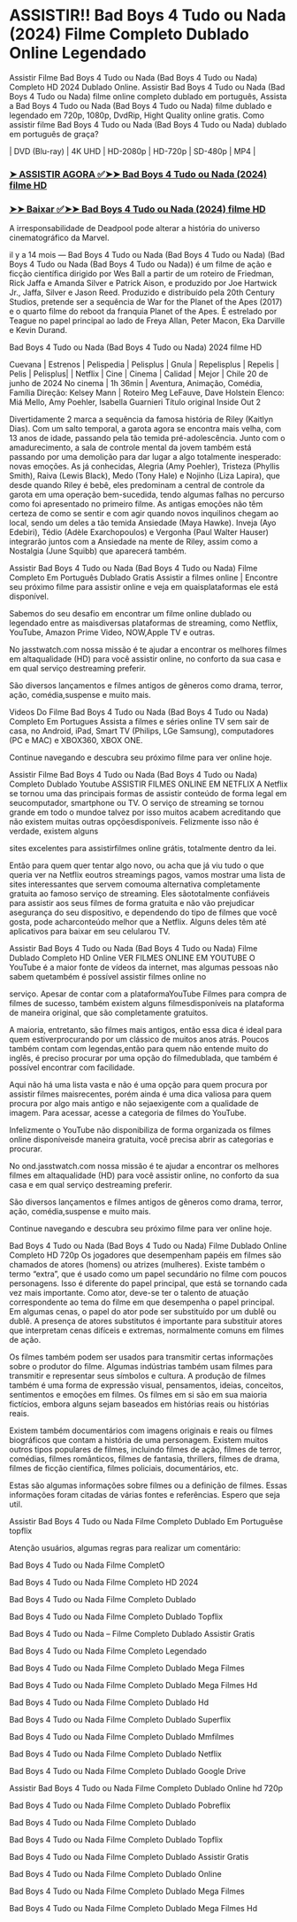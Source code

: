 <h1>ASSISTIR!! Bad Boys 4 Tudo ou Nada (2024) Filme Completo Dublado Online Legendado</h1>
Assistir Filme Bad Boys 4 Tudo ou Nada (Bad Boys 4 Tudo ou Nada) Completo HD 2024 Dublado Online. Assistir Bad Boys 4 Tudo ou Nada (Bad Boys 4 Tudo ou Nada) filme online completo dublado em português, Assista a Bad Boys 4 Tudo ou Nada (Bad Boys 4 Tudo ou Nada) filme dublado e legendado em 720p, 1080p, DvdRip, Hight Quality online gratis. Como assistir filme Bad Boys 4 Tudo ou Nada (Bad Boys 4 Tudo ou Nada) dublado em português de graça?

| DVD (Blu-ray) | 4K UHD | HD-2080p | HD-720p | SD-480p | MP4 |

### **[➤ ASSISTIR AGORA ✅➤➤ Bad Boys 4 Tudo ou Nada (2024) filme HD](https://t.co/wfNmzo0kxP)**

### **[➤➤ Baixar ✅➤➤ Bad Boys 4 Tudo ou Nada (2024) filme HD](https://t.co/wfNmzo0kxP)**


A irresponsabilidade de Deadpool pode alterar a história do universo cinematográfico da Marvel.

il y a 14 mois — Bad Boys 4 Tudo ou Nada (Bad Boys 4 Tudo ou Nada) (Bad Boys 4 Tudo ou Nada (Bad Boys 4 Tudo ou Nada)) é um filme de ação e ficção científica dirigido por Wes Ball a partir de um roteiro de Friedman, Rick Jaffa e Amanda Silver e Patrick Aison, e produzido por Joe Hartwick Jr., Jaffa, Silver e Jason Reed. Produzido e distribuído pela 20th Century Studios, pretende ser a sequência de War for the Planet of the Apes (2017) e o quarto filme do reboot da franquia Planet of the Apes. É estrelado por Teague no papel principal ao lado de Freya Allan, Peter Macon, Eka Darville e Kevin Durand.

Bad Boys 4 Tudo ou Nada (Bad Boys 4 Tudo ou Nada) 2024 filme HD

Cuevana | Estrenos | Pelispedia | Pelisplus | Gnula | Repelisplus | Repelis | Pelis | Pelisplus| | Netflix | Cine | Cinema | Calidad | Mejor | Chile 20 de junho de 2024 No cinema | 1h 36min | Aventura, Animação, Comédia, Família Direção: Kelsey Mann | Roteiro Meg LeFauve, Dave Holstein Elenco: Miá Mello, Amy Poehler, Isabella Guarnieri Título original Inside Out 2

Divertidamente 2 marca a sequência da famosa história de Riley (Kaitlyn Dias). Com um salto temporal, a garota agora se encontra mais velha, com 13 anos de idade, passando pela tão temida pré-adolescência. Junto com o amadurecimento, a sala de controle mental da jovem também está passando por uma demolição para dar lugar a algo totalmente inesperado: novas emoções. As já conhecidas, Alegria (Amy Poehler), Tristeza (Phyllis Smith), Raiva (Lewis Black), Medo (Tony Hale) e Nojinho (Liza Lapira), que desde quando Riley é bebê, eles predominam a central de controle da garota em uma operação bem-sucedida, tendo algumas falhas no percurso como foi apresentado no primeiro filme. As antigas emoções não têm certeza de como se sentir e com agir quando novos inquilinos chegam ao local, sendo um deles a tão temida Ansiedade (Maya Hawke). Inveja (Ayo Edebiri), Tédio (Adèle Exarchopoulos) e Vergonha (Paul Walter Hauser) integrarão juntos com a Ansiedade na mente de Riley, assim como a Nostalgia (June Squibb) que aparecerá também.

Assistir Bad Boys 4 Tudo ou Nada (Bad Boys 4 Tudo ou Nada) Filme Completo Em Português Dublado Gratis Assistir a filmes online | Encontre seu próximo filme para assistir online e veja em quaisplataformas ele está disponível.

Sabemos do seu desafio em encontrar um filme online dublado ou legendado entre as maisdiversas plataformas de streaming, como Netflix, YouTube, Amazon Prime Video, NOW,Apple TV e outras.

No jasstwatch.com nossa missão é te ajudar a encontrar os melhores filmes em altaqualidade (HD) para você assistir online, no conforto da sua casa e em qual serviço destreaming preferir.

São diversos lançamentos e filmes antigos de gêneros como drama, terror, ação, comédia,suspense e muito mais.

Videos Do Filme Bad Boys 4 Tudo ou Nada (Bad Boys 4 Tudo ou Nada) Completo Em Portugues Assista a filmes e séries online TV sem sair de casa, no Android, iPad, Smart TV (Philips, LGe Samsung), computadores (PC e MAC) e XBOX360, XBOX ONE.

Continue navegando e descubra seu próximo filme para ver online hoje.

Assistir Filme Bad Boys 4 Tudo ou Nada (Bad Boys 4 Tudo ou Nada) Completo Dublado Youtube ASSISTIR FILMES ONLINE EM NETFLIX A Netflix se tornou uma das principais formas de assistir conteúdo de forma legal em seucomputador, smartphone ou TV. O serviço de streaming se tornou grande em todo o mundoe talvez por isso muitos acabem acreditando que não existem muitas outras opçõesdisponíveis. Felizmente isso não é verdade, existem alguns

sites excelentes para assistirfilmes online grátis, totalmente dentro da lei.

Então para quem quer tentar algo novo, ou acha que já viu tudo o que queria ver na Netflix eoutros streamings pagos, vamos mostrar uma lista de sites interessantes que servem comouma alternativa completamente gratuita ao famoso serviço de streaming. Eles sãototalmente confiáveis para assistir aos seus filmes de forma gratuita e não vão prejudicar asegurança do seu dispositivo, e dependendo do tipo de filmes que você gosta, pode acharconteúdo melhor que a Netflix. Alguns deles têm até aplicativos para baixar em seu celularou TV.

Assistir Bad Boys 4 Tudo ou Nada (Bad Boys 4 Tudo ou Nada) Filme Dublado Completo HD Online VER FILMES ONLINE EM YOUTUBE O YouTube é a maior fonte de vídeos da internet, mas algumas pessoas não sabem quetambém é possível assistir filmes online no

serviço. Apesar de contar com a plataformaYouTube Filmes para compra de filmes de sucesso, também existem alguns filmesdisponíveis na plataforma de maneira original, que são completamente gratuitos.

A maioria, entretanto, são filmes mais antigos, então essa dica é ideal para quem estiverprocurando por um clássico de muitos anos atrás. Poucos também contam com legendas,então para quem não entende muito do inglês, é preciso procurar por uma opção do filmedublada, que também é possível encontrar com facilidade.

Aqui não há uma lista vasta e não é uma opção para quem procura por assistir filmes maisrecentes, porém ainda é uma dica valiosa para quem procura por algo mais antigo e não sejaexigente com a qualidade de imagem. Para acessar, acesse a categoria de filmes do YouTube.

Infelizmente o YouTube não disponibiliza de forma organizada os filmes online disponíveisde maneira gratuita, você precisa abrir as categorias e procurar.

No ond.jasstwatch.com nossa missão é te ajudar a encontrar os melhores filmes em altaqualidade (HD) para você assistir online, no conforto da sua casa e em qual serviço destreaming preferir.

São diversos lançamentos e filmes antigos de gêneros como drama, terror, ação, comédia,suspense e muito mais.

Continue navegando e descubra seu próximo filme para ver online hoje.

Bad Boys 4 Tudo ou Nada (Bad Boys 4 Tudo ou Nada) Filme Dublado Online Completo HD 720p Os jogadores que desempenham papéis em filmes são chamados de atores (homens) ou atrizes (mulheres). Existe também o termo “extra”, que é usado como um papel secundário no filme com poucos personagens. Isso é diferente do papel principal, que está se tornando cada vez mais importante. Como ator, deve-se ter o talento de atuação correspondente ao tema do filme em que desempenha o papel principal. Em algumas cenas, o papel do ator pode ser substituído por um dublê ou dublê. A presença de atores substitutos é importante para substituir atores que interpretam cenas difíceis e extremas, normalmente comuns em filmes de ação.

Os filmes também podem ser usados para transmitir certas informações sobre o produtor do filme. Algumas indústrias também usam filmes para transmitir e representar seus símbolos e cultura. A produção de filmes também é uma forma de expressão visual, pensamentos, ideias, conceitos, sentimentos e emoções em filmes. Os filmes em si são em sua maioria fictícios, embora alguns sejam baseados em histórias reais ou histórias reais.

Existem também documentários com imagens originais e reais ou filmes biográficos que contam a história de uma personagem. Existem muitos outros tipos populares de filmes, incluindo filmes de ação, filmes de terror, comédias, filmes românticos, filmes de fantasia, thrillers, filmes de drama, filmes de ficção científica, filmes policiais, documentários, etc.

Estas são algumas informações sobre filmes ou a definição de filmes. Essas informações foram citadas de várias fontes e referências. Espero que seja util.

Assistir Bad Boys 4 Tudo ou Nada Filme Completo Dublado Em Portuguêse topflix

Atenção usuários, algumas regras para realizar um comentário:

Bad Boys 4 Tudo ou Nada Filme CompletO

Bad Boys 4 Tudo ou Nada Filme Completo HD 2024

Bad Boys 4 Tudo ou Nada Filme Completo Dublado

Bad Boys 4 Tudo ou Nada Filme Completo Dublado Topflix

Bad Boys 4 Tudo ou Nada – Filme Completo Dublado Assistir Gratis

Bad Boys 4 Tudo ou Nada Filme Completo Legendado

Bad Boys 4 Tudo ou Nada Filme Completo Dublado Mega Filmes

Bad Boys 4 Tudo ou Nada Filme Completo Dublado Mega Filmes Hd

Bad Boys 4 Tudo ou Nada Filme Completo Dublado Hd

Bad Boys 4 Tudo ou Nada Filme Completo Dublado Superflix

Bad Boys 4 Tudo ou Nada Filme Completo Dublado Mmfilmes

Bad Boys 4 Tudo ou Nada Filme Completo Dublado Netflix

Bad Boys 4 Tudo ou Nada Filme Completo Dublado Google Drive

Assistir Bad Boys 4 Tudo ou Nada Filme Completo Dublado Online hd 720p

Bad Boys 4 Tudo ou Nada Filme Completo Dublado Pobreflix

Bad Boys 4 Tudo ou Nada Filme Completo Dublado

Bad Boys 4 Tudo ou Nada Filme Completo Dublado Topflix

Bad Boys 4 Tudo ou Nada Filme Completo Dublado Assistir Gratis

Bad Boys 4 Tudo ou Nada Filme Completo Dublado Online

Bad Boys 4 Tudo ou Nada Filme Completo Dublado Mega Filmes

Bad Boys 4 Tudo ou Nada Filme Completo Dublado Mega Filmes Hd
